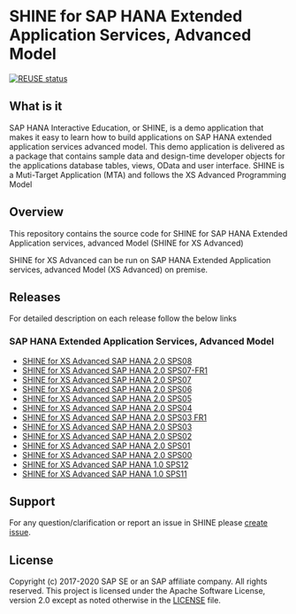 SHINE for SAP HANA Extended Application Services, Advanced Model
===============
[![REUSE status](https://api.reuse.software/badge/github.com/SAP-samples/hana-shine-xsa)](https://api.reuse.software/info/github.com/SAP-samples/hana-shine-xsa)

## What is it
SAP HANA Interactive Education, or SHINE, is a demo application that makes it easy to learn how to build applications on SAP HANA extended application services advanced model. This demo application is delivered as a package that contains sample data and design-time developer objects for the applications database tables, views, OData and user interface. SHINE is a Muti-Target Application (MTA) and follows the XS Advanced Programming Model

## Overview
This repository contains the source code for SHINE for SAP HANA Extended Application services, advanced Model (SHINE for XS Advanced)

SHINE for XS Advanced can be run on SAP HANA Extended Application services, advanced Model (XS Advanced) on premise.

## Releases

For detailed description on each release follow the below links 

### SAP HANA Extended Application Services, Advanced Model
- [SHINE for XS Advanced SAP HANA 2.0 SPS08](SHINE-XSA.md)
- [SHINE for XS Advanced SAP HANA 2.0 SPS07-FR1](https://github.com/SAP-samples/hana-shine-xsa/blob/HANA2.0-SPS07-FR1/SHINE-XSA.md)
- [SHINE for XS Advanced SAP HANA 2.0 SPS07](https://github.com/SAP-samples/hana-shine-xsa/blob/HANA2.0-SPS07/SHINE-XSA.md)
- [SHINE for XS Advanced SAP HANA 2.0 SPS06](https://github.com/SAP-samples/hana-shine-xsa/blob/HANA2.0-SPS06/SHINE-XSA.md)
- [SHINE for XS Advanced SAP HANA 2.0 SPS05](https://github.com/SAP/hana-shine-xsa/blob/HANA2.0-SPS05/README.md)
- [SHINE for XS Advanced SAP HANA 2.0 SPS04](https://github.com/SAP/hana-shine-xsa/blob/HANA2.0-SPS04/README.md)
- [SHINE for XS Advanced SAP HANA 2.0 SPS03 FR1](https://github.com/SAP/hana-shine-xsa/blob/HANA-2.0-SPS03-FR1/README.md)
- [SHINE for XS Advanced SAP HANA 2.0 SPS03](https://github.com/SAP/hana-shine-xsa/blob/HANA2.0-SPS03/README.md)
- [SHINE for XS Advanced SAP HANA 2.0 SPS02](https://github.com/SAP/hana-shine-xsa/blob/HANA2.0-SPS02/README.md)
- [SHINE for XS Advanced SAP HANA 2.0 SPS01](https://github.com/SAP/hana-shine-xsa/blob/HANA2.0-SPS01/README.md)
- [SHINE for XS Advanced SAP HANA 2.0 SPS00](https://github.com/SAP/hana-shine-xsa/blob/HANA2.0-SPS00/README.md)
- [SHINE for XS Advanced SAP HANA 1.0 SPS12](https://github.com/SAP/hana-shine-xsa/blob/SPS12/README.md)
- [SHINE for XS Advanced SAP HANA 1.0 SPS11](https://github.com/SAP/hana-shine-xsa/blob/SPS11/README.md)

## Support
For any question/clarification or report an issue in SHINE please [create issue](https://github.com/sap/hana-shine-xsa/issues/new/).

## License
Copyright (c) 2017-2020 SAP SE or an SAP affiliate company. All rights reserved.
This project is licensed under the Apache Software License, version 2.0 except as noted otherwise in the [LICENSE](LICENSES/Apache-2.0.txt) file.
